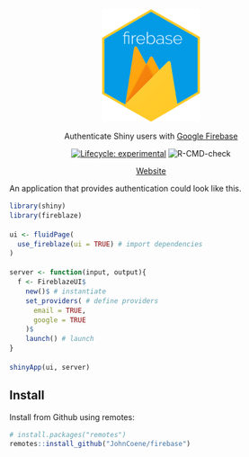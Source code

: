 
<div align="center">

<img src="man/figures/logo.png" height="200px">

Authenticate Shiny users with [Google Firebase](https://firebase.google.com)

<!-- badges: start -->
[![Lifecycle: experimental](https://img.shields.io/badge/lifecycle-experimental-orange.svg)](https://www.tidyverse.org/lifecycle/#experimental)
![R-CMD-check](https://github.com/JohnCoene/firebase/workflows/R-CMD-check/badge.svg)
<!-- badges: end -->

[Website](https://firebase.john-coene.com)

</div>

An application that provides authentication could look like this.

```r
library(shiny)
library(fireblaze)

ui <- fluidPage(
  use_fireblaze(ui = TRUE) # import dependencies
)

server <- function(input, output){
  f <- FireblazeUI$
    new()$ # instantiate
    set_providers( # define providers
      email = TRUE, 
      google = TRUE
    )$
    launch() # launch
}

shinyApp(ui, server)
```

## Install

Install from Github using remotes:

```r
# install.packages("remotes")
remotes::install_github("JohnCoene/firebase")
```
